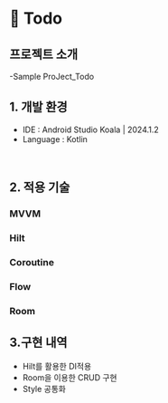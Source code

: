 # 📖 Todo


## 프로젝트 소개

-Sample ProJect_Todo
<br>

## 1. 개발 환경
- IDE : Android Studio Koala | 2024.1.2
- Language : Kotlin
<br>

## 2. 적용 기술

### MVVM
### Hilt
### Coroutine
### Flow
### Room


## 3.구현 내역
- Hilt를  활용한 DI적용
- Room을 이용한 CRUD 구현
- Style 공통화